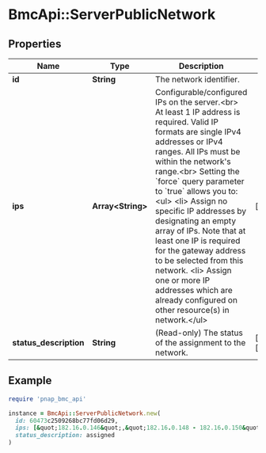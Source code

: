 # BmcApi::ServerPublicNetwork

## Properties

| Name | Type | Description | Notes |
| ---- | ---- | ----------- | ----- |
| **id** | **String** | The network identifier. |  |
| **ips** | **Array&lt;String&gt;** | Configurable/configured IPs on the server.&lt;br&gt; At least 1 IP address is required. Valid IP formats are single IPv4 addresses or IPv4 ranges. All IPs must be within the network&#39;s range.&lt;br&gt; Setting the &#x60;force&#x60; query parameter to &#x60;true&#x60; allows you to:&lt;ul&gt; &lt;li&gt; Assign no specific IP addresses by designating an empty array of IPs. Note that at least one IP is required for the gateway address to be selected from this network. &lt;li&gt; Assign one or more IP addresses which are already configured on other resource(s) in network.&lt;/ul&gt; | [optional] |
| **status_description** | **String** | (Read-only) The status of the assignment to the network. | [optional][readonly] |

## Example

```ruby
require 'pnap_bmc_api'

instance = BmcApi::ServerPublicNetwork.new(
  id: 60473c2509268bc77fd06d29,
  ips: [&quot;182.16.0.146&quot;,&quot;182.16.0.148 - 182.16.0.150&quot;],
  status_description: assigned
)
```

